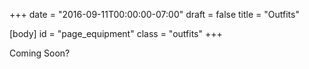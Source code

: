 +++
date = "2016-09-11T00:00:00-07:00"
draft = false
title = "Outfits"

[body]
	id = "page_equipment"
	class = "outfits"
+++

Coming Soon?
